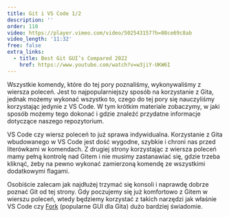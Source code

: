 ```yaml
---
title: Git i VS Code 1/2
description: ''
order: 110
video: https://player.vimeo.com/video/502543157?h=08ce69c8ab
video_length: '11:32'
free: false
extra_links:
  - title: Best Git GUI’s Compared 2022
    href: https://www.youtube.com/watch?v=w3jiY-UKW6I
---
```


Wszystkie komendy, które do tej pory poznaliśmy, wykonywaliśmy z wiersza poleceń. Jest to najpopularniejszy sposób na korzystanie z Gita, jednak możemy wykonać wszystko to, czego do tej pory się nauczyliśmy korzystając jedynie z VS Code. W tym krótkim materiale zobaczymy, w jaki sposób możemy tego dokonać i gdzie znaleźć przydatne informacje dotyczące naszego repozytorium.

VS Code czy wiersz poleceń to już sprawa indywidualna. Korzystanie z Gita wbudowanego w VS Code jest dość wygodne, szybkie i chroni nas przed literówkami w komendach. Z drugiej strony korzystając z wiersza poleceń mamy pełną kontrolę nad Gitem i nie musimy zastanawiać się, gdzie trzeba kliknąć, żeby na pewno wykonać zamierzoną komendę ze wszystkimi dodatkowymi flagami.

Osobiście zalecam jak najdłużej trzymać się konsoli i naprawdę dobrze poznać Git od tej strony. Gdy poczujemy się już komfortowo z Gitem w wierszu poleceń, wtedy będziemy korzystać z takich narzędzi jak właśnie VS Code czy [Fork](https://git-fork.com/) (popularne GUI dla Gita) dużo bardziej świadomie.

